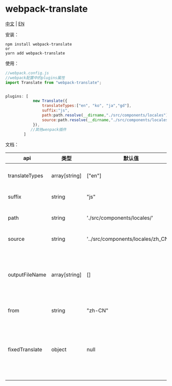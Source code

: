 # webpack-translate

[中文](https://github.com/aiyuekuang/webpack-translate/blob/master/README.md) | [EN](https://github.com/aiyuekuang/webpack-translate/blob/master/README.en.md)



安装：

```
npm install webpack-translate
or
yarn add webpack-translate
```



使用：

```js
//webpack.config.js
//webpack配置中的plugins属性
import Translate from "webpack-translate";


plugins: [
            new Translate({
                translateTypes:["en", "ko", "ja","gd"],
                suffix:"js",
                path:path.resolve(__dirname,"./src/components/locales"),
                source:path.resolve(__dirname,"./src/components/locales/zh_CN.js")
            }),
           //其他wenpack插件
        ]
```



文档：

| api            | 类型          | 默认值                               | 说明                                                         |
| -------------- | ------------- | ------------------------------------ | ------------------------------------------------------------ |
| translateTypes | array[string] | ["en"]                               | 需翻译的目标语言简写，查询简写[地址](https://github.com/aiyuekuang/webpack-translate/blob/master/src/translate/utils/lang.js) |
| suffix         | string        | "js"                                 | 输出的语言文件的后缀名                                       |
| path           | string        | './src/components/locales/'          | 输出的语言文件相对项目根目录的地址                           |
| source         | string        | '../src/components/locales/zh_CN.js' | 需作为源语言进行翻译的文件                                   |
| outputFileName | array[string] | []                                   | 输出文件的其他名称设置，与上方translateTypes的数组一一对应即可，注意个数必须保持一致 |
| from           | string        | "zh-CN"                              | 翻译源文件的语言简码                                         |
| fixedTranslate | object        | null                                 | 固定工人工翻译的字段集合，如{en:{head:"tou"}}，结构：translateTypes语言类型 -> 字段 |



